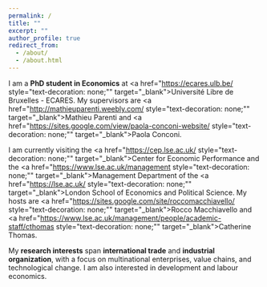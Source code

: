 ```yaml
---
permalink: /
title: ""
excerpt: ""
author_profile: true
redirect_from: 
  - /about/
  - /about.html
---
```


I am a **PhD student in Economics** at <a href="https://ecares.ulb.be/ style="text-decoration: none;"" target="_blank">Université Libre de Bruxelles - ECARES</a>. My supervisors are <a href="http://mathieuparenti.weebly.com/ style="text-decoration: none;"" target="_blank">Mathieu Parenti</a> and <a href="https://sites.google.com/view/paola-conconi-website/ style="text-decoration: none;"" target="_blank">Paola Conconi</a>.

I am currently visiting the <a href="https://cep.lse.ac.uk/ style="text-decoration: none;"" target="_blank">Center for Economic Performance</a> and the <a href="https://www.lse.ac.uk/management style="text-decoration: none;"" target="_blank">Management Department</a> of the <a href="https://lse.ac.uk/ style="text-decoration: none;"" target="_blank">London School of Economics and Political Science</a>. My hosts are <a href="https://sites.google.com/site/roccomacchiavello/ style="text-decoration: none;"" target="_blank">Rocco Macchiavello</a> and <a href="https://www.lse.ac.uk/management/people/academic-staff/cthomas style="text-decoration: none;"" target="_blank">Catherine Thomas</a>.

My **research interests** span **international trade** and **industrial organization**, with a focus on multinational enterprises, value chains, and technological change. I am also interested in development and labour economics.  
